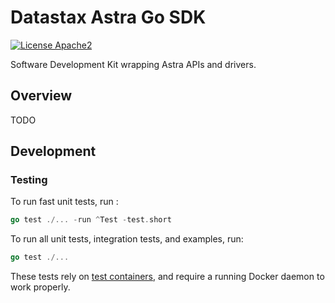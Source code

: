 # Datastax Astra Go SDK

[![License Apache2](https://img.shields.io/hexpm/l/plug.svg)](http://www.apache.org/licenses/LICENSE-2.0)

Software Development Kit wrapping Astra APIs and drivers.

## Overview

TODO

## Development 

### Testing

To run fast unit tests, run :
```go
go test ./... -run ^Test -test.short
```

To run all unit tests, integration tests, and examples, run:
```go
go test ./...
```

These tests rely on [test containers](https://golang.testcontainers.org/), and require a running Docker daemon to work properly.
